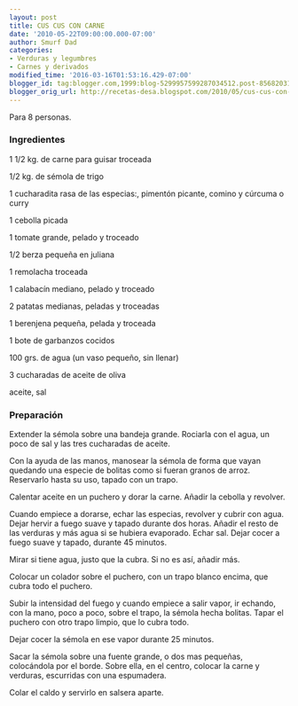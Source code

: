 ```yaml
---
layout: post
title: CUS CUS CON CARNE
date: '2010-05-22T09:00:00.000-07:00'
author: Smurf Dad
categories:
- Verduras y legumbres
- Carnes y derivados
modified_time: '2016-03-16T01:53:16.429-07:00'
blogger_id: tag:blogger.com,1999:blog-5299957599287034512.post-8568203122673733920
blogger_orig_url: http://recetas-desa.blogspot.com/2010/05/cus-cus-con-carne.html
---
```


Para 8 personas.

<a name='more'></a>

<h3>Ingredientes</h3>

1 1/2 kg. de carne para guisar troceada

1/2 kg. de s&eacute;mola de trigo

1 cucharadita rasa de las especias:, piment&oacute;n picante, comino y c&uacute;rcuma o curry

1 cebolla picada

1 tomate grande, pelado y troceado

1/2 berza peque&ntilde;a en juliana

1 remolacha troceada

1 calabac&iacute;n mediano, pelado y troceado

2 patatas medianas, peladas y troceadas

1 berenjena peque&ntilde;a, pelada y troceada

1 bote de garbanzos cocidos

100 grs. de agua (un vaso peque&ntilde;o, sin llenar)

3 cucharadas de aceite de oliva

aceite, sal

<h3>Preparaci&oacute;n</h3>

Extender la s&eacute;mola sobre una bandeja grande. Rociarla con el agua, un poco de sal y las tres cucharadas de aceite.

Con la ayuda de las manos, manosear la s&eacute;mola de forma que vayan quedando una especie de bolitas como si fueran granos de arroz. Reservarlo hasta su uso, tapado con un trapo.

Calentar aceite en un puchero y dorar la carne. A&ntilde;adir la cebolla y revolver.

Cuando empiece a dorarse, echar las especias, revolver y cubrir con agua. Dejar hervir a fuego suave y tapado durante dos horas. A&ntilde;adir el resto de las verduras y m&aacute;s agua si se hubiera evaporado. Echar sal. Dejar cocer a fuego suave y tapado, durante 45 minutos.

Mirar si tiene agua, justo que la cubra. Si no es as&iacute;, a&ntilde;adir m&aacute;s.

Colocar un colador sobre el puchero, con un trapo blanco encima, que cubra todo el puchero.

Subir la intensidad del fuego y cuando empiece a salir vapor, ir echando, con la mano, poco a poco, sobre el trapo, la s&eacute;mola hecha bolitas. Tapar el puchero con otro trapo limpio, que lo cubra todo.

Dejar cocer la s&eacute;mola en ese vapor durante 25 minutos.

Sacar la s&eacute;mola sobre una fuente grande, o dos mas peque&ntilde;as, coloc&aacute;ndola por el borde. Sobre ella, en el centro, colocar la carne y verduras, escurridas con una espumadera.

Colar el caldo y servirlo en salsera aparte.


